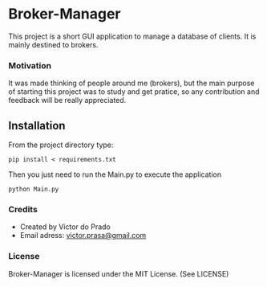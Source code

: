 Broker-Manager
==========

This project is a short GUI application to manage a database of clients. It is mainly destined to brokers.

### Motivation ###

It was made thinking of people around me (brokers), but the main purpose of starting this project was to study and get pratice, so any contribution and feedback will be really appreciated.

Installation
---------------

From the project directory type:

	pip install < requirements.txt
	
Then you just need to run the Main.py to execute the application

	python Main.py 
		
### Credits ###

 * Created by Victor do Prado
 * Email adress: victor.prasa@gmail.com
 
 
### License ###

Broker-Manager is licensed under the MIT License. (See LICENSE)


	

	

